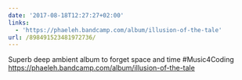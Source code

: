 ```yaml
---
date: '2017-08-18T12:27:27+02:00'
links:
  - 'https://phaeleh.bandcamp.com/album/illusion-of-the-tale'
url: /898491523481972736/
---
```

Superb deep ambient album to forget space and time #Music4Coding https://phaeleh.bandcamp.com/album/illusion-of-the-tale
